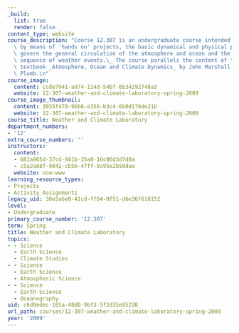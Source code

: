 ```yaml
---
_build:
  list: true
  render: false
content_type: website
course_description: "Course 12.307 is an undergraduate course intended to illustrate,\
  \ by means of 'hands on' projects, the basic dynamical and physical principles that\
  \ govern the general circulation of the atmosphere and ocean and the day to day\
  \ sequence of weather events.\_ The course parallels the content of the new undergraduate\
  \ textbook _Atmosphere, Ocean and Climate Dynamics_ by John Marshall and R. Alan\
  \ Plumb.\n"
course_image:
  content: ccde7941-ad74-114d-54bf-6b34292748a3
  website: 12-307-weather-and-climate-laboratory-spring-2009
course_image_thumbnail:
  content: 3935f478-9bb6-e356-b3c4-6b0d176de21b
  website: 12-307-weather-and-climate-laboratory-spring-2009
course_title: Weather and Climate Laboratory
department_numbers:
- '12'
extra_course_numbers: ''
instructors:
  content:
  - 681a965d-37cd-841b-35a8-16c06d3d7d8a
  - c5a2a68f-9042-cb5b-47ff-8c95e2b50daa
  website: ocw-www
learning_resource_types:
- Projects
- Activity Assignments
legacy_uid: 38e5a6e0-41cd-ff64-0f51-d6e36f618152
level:
- Undergraduate
primary_course_number: '12.307'
term: Spring
title: Weather and Climate Laboratory
topics:
- - Science
  - Earth Science
  - Climate Studies
- - Science
  - Earth Science
  - Atmospheric Science
- - Science
  - Earth Science
  - Oceanography
uid: c6d9edec-165a-48d0-9bf3-5f2d35e85238
url_path: courses/12-307-weather-and-climate-laboratory-spring-2009
year: '2009'
---
```

